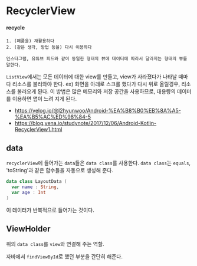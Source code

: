 # RecyclerView
#### recycle
```
1. (폐품을) 재활용하다
2. (같은 생각, 방법 등을) 다시 이용하다

인스타그램, 유튜브 피드와 같이 동일한 형태의 뷰에 데이터에 따라서 달라지는 형태의 뷰를 말한다.
```

`ListView`에서는 모든 데이터에 대한 view를 만들고, view가 사라졌다가 나타날 때마다 리소스를 불러와야 한다.
ex) 화면을 아래로 스크롤 했다가 다시 위로 올릴경우, 리소스를 불러오게 된다.
이 방법은 많은 메모리와 저장 공간을 사용하므로, 대용량의 데이터를 이용하면 앱이 느려 지게 된다.

- https://velog.io/@l2hyunwoo/Android-%EA%B8%B0%EB%8A%A5-%EA%B5%AC%ED%98%84-5
- https://blog.yena.io/studynote/2017/12/06/Android-Kotlin-RecyclerView1.html


## data
`recyclerView`에 들어가는 `data`들은 `data class`를 사용한다.
`data class`는 `equals`, 'toString'과 같은 함수들을 자동으로 생성해 준다.

```kotlin
data class LayoutData (
  var name : String,
  var age : Int
)
```

이 데이터가 반복적으로 들어가는 것이다.





## ViewHolder

위의 `data class`를 `view`와 연결해 주는 역할.

자바에서 `findViewById`로 했던 부분을 간단히 해준다.